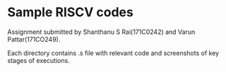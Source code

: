# Sample RISCV codes

Assignment submitted by Shanthanu S Rai(171C0242) and Varun Pattar(171CO249).

Each directory contains .s file with relevant code and screenshots of key stages of executions.
